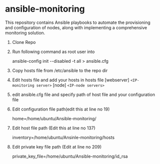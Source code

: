 # ansible-monitoring

This repository contains Ansible playbooks to automate the provisioning and configuration of nodes, along with implementing a comprehensive monitoring solution.

1. Clone Repo

2) Run following command as root user into 

   ansible-config init --disabled -t all > ansible.cfg

3. Copy hosts file from /etc/ansible to the repo dir
4. Edit hosts file and add your hosts in hosts file
   [webserver]
   `<IP-monitoring server>`
   [node]
   `<IP-node servers>`
5. edit ansible.cfg file and specify path of host file and your configuration file
6. Edit configuration file path(edit this at line no 19)

   home=/home/ubuntu/Ansible-monitoring/
7. Edit host file path (Edit this at line no 137)

   inventory=/home/ubuntu/Ansinle-monitoring/hosts
8. Edit private key file path (Edit at line no 209)

   private_key_file=/home/ubuntu/Ansible-monitoring/id_rsa
